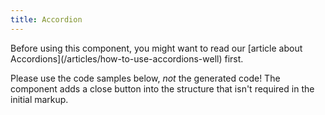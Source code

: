 ```yaml
---
title: Accordion
---
```

<div class="jumpnav"></div>
Before using this component, you might want to read our [article about Accordions](/articles/how-to-use-accordions-well) first.

Please use the code samples below, *not* the generated code! The component adds a close button into the structure that isn't required in the initial markup.